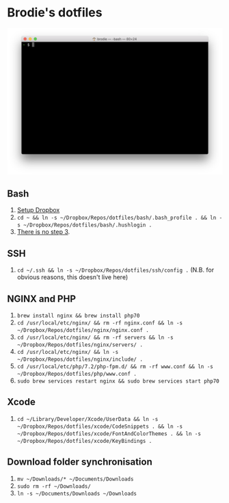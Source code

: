 # Brodie's dotfiles

![Screenshot.png](Screenshot.png)

## Bash

1. [Setup Dropbox](https://www.dropbox.com/help/desktop-web/download-dropbox)
2. `cd ~ && ln -s ~/Dropbox/Repos/dotfiles/bash/.bash_profile . && ln -s ~/Dropbox/Repos/dotfiles/bash/.hushlogin .`
3. [There is no step 3](https://www.youtube.com/watch?v=6uXJlX50Lj8).

## SSH

1. `cd ~/.ssh && ln -s ~/Dropbox/Repos/dotfiles/ssh/config .` (N.B. for obvious reasons, this doesn't live here)

## NGINX and PHP

1. `brew install nginx && brew install php70`
1. `cd /usr/local/etc/nginx/ && rm -rf nginx.conf && ln -s ~/Dropbox/Repos/dotfiles/nginx/nginx.conf .`
1. `cd /usr/local/etc/nginx/ && rm -rf servers && ln -s ~/Dropbox/Repos/dotfiles/nginx/servers/ .`
1. `cd /usr/local/etc/nginx/ && ln -s ~/Dropbox/Repos/dotfiles/nginx/include/ .`
1. `cd /usr/local/etc/php/7.2/php-fpm.d/ && rm -rf www.conf && ln -s ~/Dropbox/Repos/dotfiles/php/www.conf .`
1. `sudo brew services restart nginx && sudo brew services start php70`

## Xcode

1. `cd ~/Library/Developer/Xcode/UserData && ln -s ~/Dropbox/Repos/dotfiles/xcode/CodeSnippets . && ln -s ~/Dropbox/Repos/dotfiles/xcode/FontAndColorThemes . && ln -s ~/Dropbox/Repos/dotfiles/xcode/KeyBindings .`

## Download folder synchronisation

1. `mv ~/Downloads/* ~/Documents/Downloads`
1. `sudo rm -rf ~/Downloads/`
1. `ln -s ~/Documents/Downloads ~/Downloads`
